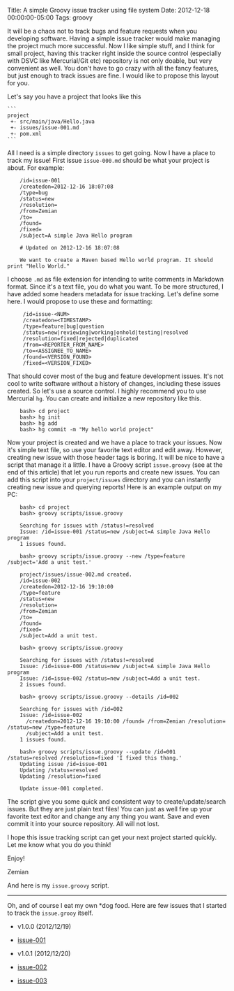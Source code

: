 Title: A simple Groovy issue tracker using file system
Date: 2012-12-18 00:00:00-05:00
Tags: groovy


It will be a chaos not to track bugs and feature requests when you developing software. Having a simple issue tracker would make managing the project much more successful. Now I like simple stuff, and I think for small project, having this tracker right inside the source control (especially with DSVC like Mercurial/Git etc) repository is not only doable, but very convenient as well. You don't have to go crazy with all the fancy features, but just enough to track issues are fine. I would like to propose this layout for you.

Let's say you have a project that looks like this

    ```
    project
     +- src/main/java/Hello.java
     +- issues/issue-001.md
     +- pom.xml
    ```

All I need is a simple directory `issues` to get going. Now I have a place to track my issue! First issue `issue-000.md` should be what your project is about. For example:

```
    /id=issue-001
    /createdon=2012-12-16 18:07:08
    /type=bug
    /status=new
    /resolution=
    /from=Zemian
    /to=
    /found=
    /fixed=
    /subject=A simple Java Hello program

    # Updated on 2012-12-16 18:07:08

    We want to create a Maven based Hello world program. It should print "Hello World."
```

I choose `.md` as file extension for intending to write comments in Markdown format. Since it's a text file, you do what you want. To be more structured, I have added some headers metadata for issue tracking. Let's define some here. I would propose to use these and formatting:

```    
     /id=issue-<NUM>
     /createdon=<TIMESTAMP>
     /type=feature|bug|question
     /status=new|reviewing|working|onhold|testing|resolved
     /resolution=fixed|rejected|duplicated
     /from=<REPORTER_FROM_NAME>
     /to=<ASSIGNEE_TO_NAME>
     /found=<VERSION_FOUND>
     /fixed=<VERSION_FIXED>
```    

That should cover most of the bug and feature development issues. It's not cool to write software without a history of changes, including these issues created. So let's use a source control. I highly recommend you to use Mercurial `hg`. You can create and initialize a new repository like this.

```    
    bash> cd project
    bash> hg init
    bash> hg add
    bash> hg commit -m "My hello world project"
```    

Now your project is created and we have a place to track your issues. Now it's simple text file, so use your favorite text editor and edit away. However, creating new issue with those header tags is boring. It will be nice to have a script that manage it a little. I have a Groovy script `issue.groovy` (see at the end of this article) that let you run reports and create new issues. You can add this script into your `project/issues` directory and you can instantly creating new issue and querying reports! Here is an example output on my PC:

```    
    bash> cd project
    bash> groovy scripts/issue.groovy
    
    Searching for issues with /status!=resolved
    Issue: /id=issue-001 /status=new /subject=A simple Java Hello program
    1 issues found.
    
    bash> groovy scripts/issue.groovy --new /type=feature /subject='Add a unit test.'
    
    project/issues/issue-002.md created.
    /id=issue-002
    /createdon=2012-12-16 19:10:00
    /type=feature
    /status=new
    /resolution=
    /from=Zemian
    /to=
    /found=
    /fixed=
    /subject=Add a unit test.
    
    bash> groovy scripts/issue.groovy
    
    Searching for issues with /status!=resolved
    Issue: /id=issue-000 /status=new /subject=A simple Java Hello program
    Issue: /id=issue-002 /status=new /subject=Add a unit test.
    2 issues found.
    
    bash> groovy scripts/issue.groovy --details /id=002
    
    Searching for issues with /id=002
    Issue: /id=issue-002
      /createdon=2012-12-16 19:10:00 /found= /from=Zemian /resolution= /status=new /type=feature
      /subject=Add a unit test.
    1 issues found.
    
    bash> groovy scripts/issue.groovy --update /id=001 /status=resolved /resolution=fixed 'I fixed this thang.'
    Updating issue /id=issue-001
    Updating /status=resolved
    Updating /resolution=fixed
    
    Update issue-001 completed.
```    

The script give you some quick and consistent way to create/update/search issues. But they are just plain text files! You can just as well fire up your favorite text editor and change any any thing you want. Save and even commit it into your source repository. All will not lost. 

I hope this issue tracking script can get your next project started quickly. Let me know what you do you think!

Enjoy!

Zemian

And here is my `issue.groovy` script.

---

Oh, and of course I eat my own *dog food. Here are few issues that I started to track the `issue.grooy` itself.

- v1.0.0 (2012/12/19)

- [issue-001](https://bitbucket.org/saltnlight5/sandbox/src/tip/scripts/issue-001.md)

- v1.0.1 (2012/12/20)

- [issue-002](https://bitbucket.org/saltnlight5/sandbox/src/tip/scripts/issue-002.md)
- [issue-003](https://bitbucket.org/saltnlight5/sandbox/src/tip/scripts/issue-003.md)

